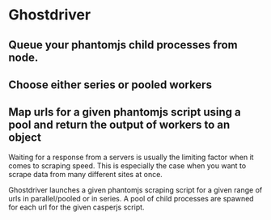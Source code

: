 # Ghostdriver

## Queue your phantomjs child processes from node.

## Choose either series or pooled workers

## Map urls for a given phantomjs script using a pool and return the output of workers to an object

Waiting for a response from a servers is usually the limiting factor when it comes to scraping speed. This is especially the case when you want to scrape data from many different sites at once.

Ghostdriver launches a given phantomjs scraping script for a given range of urls in parallel/pooled or in series. A pool of child processes are spawned for each url for the given casperjs script.
